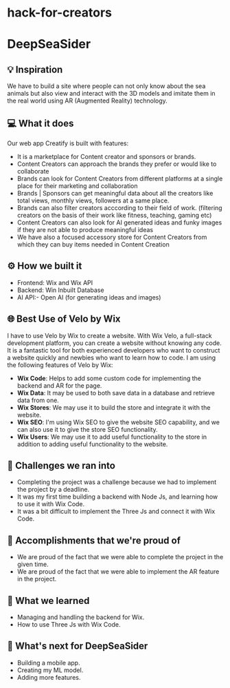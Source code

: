 # hack-for-creators

# DeepSeaSider

## 💡 Inspiration

We have to build a site where people can not only know about the sea animals but also view and interact with the 3D models and imitate them in the real world using AR (Augmented Reality) technology.

## 💻 What it does

Our web app Creatify is built with features:

- It is a marketplace for Content creator and sponsors or brands.
- Content Creators can approach the brands they prefer or would like to collaborate
- Brands can look for Content Creators from different platforms at a single place for their marketing and collaboration
- Brands | Sponsors can get meaningful data about all the creators like total views, monthly views, followers at a same place.
- Brands can also filter creators acccording to their field of work. (filtering creators on the basis of their work like fitness, teaching, gaming etc)
- Content Creators can also look for AI generated ideas and funky images if they are not able to produce meaningful ideas
- We have also a focused accessory store for Content Creators from which they can buy items needed in Content Creation

## ⚙️ How we built it

- Frontend: Wix and Wix API
- Backend: Win Inbuilt Database
- AI API:- Open AI (for generating ideas and images)

## 🌐 Best Use of Velo by Wix

I have to use Velo by Wix to create a website. With Wix Velo, a full-stack development platform, you can create a website without knowing any code. It is a fantastic tool for both experienced developers who want to construct a website quickly and newbies who want to learn how to code. I am using the following features of Velo by Wix:

- **Wix Code**: Helps to add some custom code for implementing the backend and AR for the page.
- **Wix Data**: It may be used to both save data in a database and retrieve data from one.
- **Wix Stores**: We may use it to build the store and integrate it with the website.
- **Wix SEO**: I'm using Wix SEO to give the website SEO capability, and we can also use it to give the store SEO functionality.
- **Wix Users**: We may use it to add useful functionality to the store in addition to adding useful functionality to the website.

<!-- ## ☁ Best Use of Microsoft Cloud for Your Community

I am using Microsoft Azure to train my ML model to find out the specie of animals. I am training my model with Azure Notebooks. My dataset is kept in Azure Blob Storage. I am obtaining the user's image using Azure Cognitive Services. My model was really simple to deploy and train thanks to Microsoft Azure. -->

## 🧠 Challenges we ran into

- Completing the project was a challenge because we had to implement the project by a deadline.
- It was my first time building a backend with Node Js, and learning how to use it with Wix Code.
- It was a bit difficult to implement the Three Js and connect it with Wix Code.

## 🏅 Accomplishments that we're proud of

- We are proud of the fact that we were able to complete the project in the given time.
- We are proud of the fact that we were able to implement the AR feature in the project.
<!-- - We are proud of the fact that we were able to build a custom backend with Azure for the web app. -->

## 📖 What we learned

<!-- - How to train a model in Azure. -->
- Managing and handling the backend for Wix.
- How to use Three Js with Wix Code.

## 🚀 What's next for DeepSeaSider

- Building a mobile app.
- Creating my ML model.
- Adding more features.
